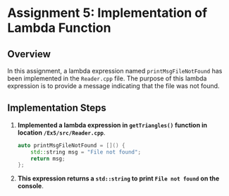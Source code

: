 # Assignment 5: Implementation of Lambda Function

## Overview

In this assignment, a lambda expression named `printMsgFileNotFound` has been implemented in the `Reader.cpp` file. The purpose of this lambda expression is to provide a message indicating that the file was not found.

## Implementation Steps

1. **Implemented a lambda expression in `getTriangles()` function in location `/Ex5/src/Reader.cpp`**.
 
   ```cpp
   auto printMsgFileNotFound = []() {
       std::string msg = "File not found";
       return msg;
   };

2. **This expression returns a `std::string` to print `File not found` on the console**.


